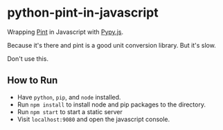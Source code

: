 # python-pint-in-javascript
Wrapping [Pint](https://github.com/hgrecco/pint) in Javascript with [Pypy.js](https://github.com/pypyjs/pypyjs).

Because it's there and pint is a good unit conversion library. But it's slow.

Don't use this.

## How to Run

- Have `python`, `pip`, and `node` installed.
- Run `npm install` to install node and pip packages to the directory.
- Run `npm start` to start a static server
- Visit `localhost:9080` and open the javascript console.
